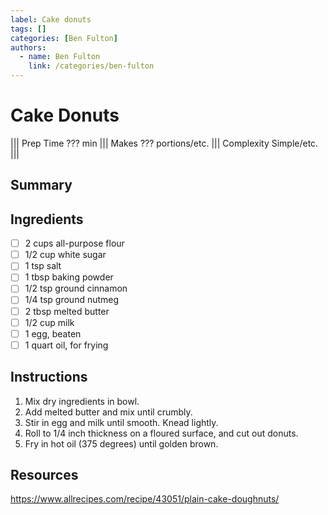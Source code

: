 ```yaml
---
label: Cake donuts
tags: []
categories: [Ben Fulton]
authors:
  - name: Ben Fulton
    link: /categories/ben-fulton
---
```


# Cake Donuts
<!--- ![](/static/banners/???.webp) --->

||| Prep Time
??? min
||| Makes
??? portions/etc.
||| Complexity
Simple/etc.
|||

## Summary

## Ingredients
- [ ] 2 cups all-purpose flour
- [ ] 1/2 cup white sugar
- [ ] 1 tsp salt
- [ ] 1 tbsp baking powder
- [ ] 1/2 tsp ground cinnamon
- [ ] 1/4 tsp ground nutmeg
- [ ] 2 tbsp melted butter
- [ ] 1/2 cup milk
- [ ] 1 egg, beaten
- [ ] 1 quart oil, for frying

## Instructions
1. Mix dry ingredients in bowl.
2. Add melted butter and mix until crumbly.
3. Stir in egg and milk until smooth. Knead lightly.
4. Roll to 1/4 inch thickness on a floured surface, and cut out donuts.
5. Fry in hot oil (375 degrees) until golden brown.

## Resources
https://www.allrecipes.com/recipe/43051/plain-cake-doughnuts/
